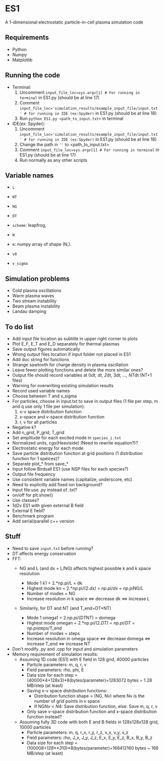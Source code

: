 # ES1A 1-dimensional electrostatic particle-in-cell plasma simulation code## Requirements- Python - Numpy- Matplotlib## Running the code- Terminal:     1. Uncomment `input_file_loc=sys.argv[1] # For running in terminal` in ES1.py (should be at line 17)    2. Comment `input_file_loc='simulation_results/example_input_file/input.txt' # for running in IDE (ex:Spyder)` in ES1.py (should be at line 18)    3. Run `python ES1.py <path_to_input.txt>` in terminal- IDE(ex: Spyder):     1. Uncomment `input_file_loc='simulation_results/example_input_file/input.txt' # for running in IDE (ex:Spyder)` in ES1.py (should be at line 18)    2. Change the path in `''` to <path_to_input.txt>    3. Comment `input_file_loc=sys.argv[1] # For running in terminal` in ES1.py (should be at line 17)    4. Run normally as any other scripts## Variable names- `L`- `NT`- `NG`- `DT`- `scheme`: leapfrog,- `N`- `m`: numpy array of shape (N,). - `v0`- `v_sigma`## Simulation problems- Cold plasma oscillations- Warm plasma waves- Two stream instability- Beam plasma instability- Landau damping## To do list - Add input file location as subtitle in upper right corner to plots - Plot E_F, E_T and E_D separately for thermal plasmas- Save output figures automatically- Wrong output files location if input folder not placed in ES1- Add doc string for functions- Strange sawtooth for charge density in plasma oscillation- Leave fewer plotting functions and delete the more similar ones? - Output file should record variables at 0*dt, dt, 2*dt, 3*dt, ..., NT*dt (NT+1 files)- Warning for overwriting existing simulation results- Record used variable names- Choose between T and v_sigma- For particles, choose in input.txt to save in output files (1 file per step, m and q use only 1 file per simulation):    1. x-v space distribution function    2. x-space and v-space distribution function    3. r, v for all particles- Negative k?- Add n_grid, P_grid, T_grid- Set amplitude for each excited mode in `species_i.txt`- Normalized units, cgs(Heaviside) (Need to rewrite equation?)?- Electrostatic energy for each mode- Save particle distribution function at grid positions (1 distribution function for 1 speices)?- Separate plot_* from save_*- Input follow Birdsall ES1 (use NSP files for each species?)- Output file frequency- Use consistent variable names (capitalize, underscore, etc)- Need to explicitly add fixed ion background?- Input file use .py instead of .txt?- on/off for plt.show()- Use classes?- 1d2v ES1 with given external B field- External E field?- Benchmark program- Add serial/parallel c++ version## Stuff- Need to save `input.txt` before running?- DT affects energy conservation- FFT:    - NG and L (and dx = L/NG) affects highest possible k and k space resolution        - Mode 1 k1 = 2.*np.pi/L = dk        - Highest mode kn = 2.*np.pi/(2.*dx) = np.pi/dx = np.pi*NG/L        - Number of modes = NG        - Increase resolution in k space <=> decrease dk <=> increase L        - Similarily, for DT and NT (and T_end=DT*NT)         - Mode 1 omega1 = 2.*np.pi/(DT*NT) = domega        - Highest mode omegan = 2.*np.pi/(2.*DT) = np.pi/DT = np.pi*steps/T_end        - Number of modes = steps        - Increase resolution in omega space <=> decrease domega <=> increase T_end <=> increase NT- Don't modify .py and .cpp for input and simulation parameters- Memory requirement of simulation results:    - Assuming 1D code (ES1) with E field in 128 grid, 40000 particles        - Particle parameters: m, q, r, v        - Field parameters: rho, phi, E        - Data size for each step = (40000*4+128x3)*8(bytes/parameter)=1283072 bytes ~ 1.28 MB/step (at least)        - Saving x-v space distribution functions:            - Distribution function shape = (NG, Nv) where Nv is the number of grid points in v space            - If NG*Nv < N*4: Save distribution function, else: Save m, q, r, v        - Only save v-space distribution function and x-space distribution function instead?    - Assuming fully 3D code with both E and B fields in 128x128x128 grid, 10000 particles        - Particle parameters: m, q, r_x, r_y, r_z, v_x, v_y, v_z        - Field parameters: rho, J_x, J_y, J_z, E_x, E_y, E_z, B_x, B_y, B_z        - Data size for each step = (10000*8+128**3*10)*8(bytes/parameter)=168412160 bytes ~ 168 MB/step (at least)